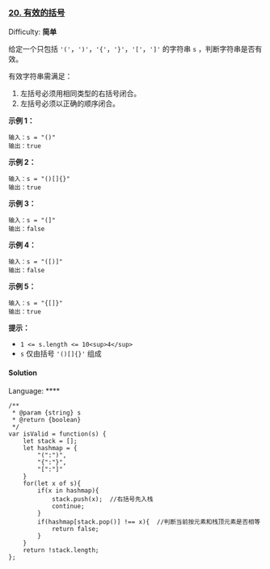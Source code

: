 ### [20\. 有效的括号](https://leetcode-cn.com/problems/valid-parentheses/)

Difficulty: **简单**


给定一个只包括 `'('`，`')'`，`'{'`，`'}'`，`'['`，`']'` 的字符串 `s` ，判断字符串是否有效。

有效字符串需满足：

1.  左括号必须用相同类型的右括号闭合。
2.  左括号必须以正确的顺序闭合。

**示例 1：**

```
输入：s = "()"
输出：true
```

**示例 2：**

```
输入：s = "()[]{}"
输出：true
```

**示例 3：**

```
输入：s = "(]"
输出：false
```

**示例 4：**

```
输入：s = "([)]"
输出：false
```

**示例 5：**

```
输入：s = "{[]}"
输出：true
```

**提示：**

*   `1 <= s.length <= 10<sup>4</sup>`
*   `s` 仅由括号 `'()[]{}'` 组成


#### Solution

Language: ****

```
/**
 * @param {string} s
 * @return {boolean}
 */
var isValid = function(s) {  
    let stack = [];
    let hashmap = {
        "(":")",
        "{":"}",
        "[":"]"
    }
    for(let x of s){
        if(x in hashmap){
            stack.push(x);  //右括号先入栈
            continue;
        }
        if(hashmap[stack.pop()] !== x){  //判断当前按元素和栈顶元素是否相等
            return false;
        }
    }
    return !stack.length;
};
```